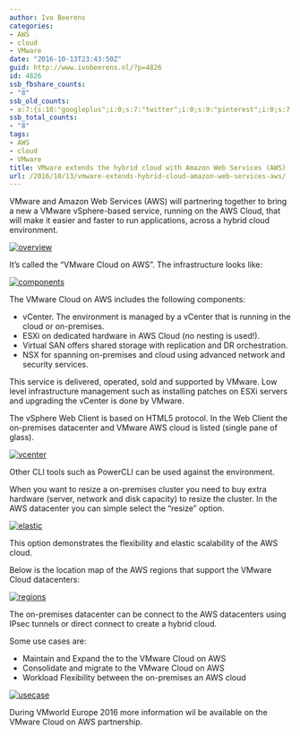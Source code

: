 ```yaml
---
author: Ivo Beerens
categories:
- AWS
- cloud
- VMware
date: "2016-10-13T23:43:50Z"
guid: http://www.ivobeerens.nl/?p=4826
id: 4826
ssb_fbshare_counts:
- "8"
ssb_old_counts:
- a:7:{s:10:"googleplus";i:0;s:7:"twitter";i:0;s:9:"pinterest";i:0;s:7:"fbshare";i:8;s:8:"linkedin";i:0;s:6:"reddit";i:0;s:6:"tumblr";i:0;}
ssb_total_counts:
- "8"
tags:
- AWS
- cloud
- VMware
title: VMware extends the hybrid cloud with Amazon Web Services (AWS)
url: /2016/10/13/vmware-extends-hybrid-cloud-amazon-web-services-aws/
---
```


VMware and Amazon Web Services (AWS) will partnering together to bring a new a VMware vSphere-based service, running on the AWS Cloud, that will make it easier and faster to run applications, across a hybrid cloud environment.

[![overview](http://localhost/wp-content/uploads/2016/10/overview-300x129.png)](http://localhost/wp-content/uploads/2016/10/overview.png)

It’s called the “VMware Cloud on AWS”. The infrastructure looks like:

[![components](http://localhost/wp-content/uploads/2016/10/components-300x143.png)](http://localhost/wp-content/uploads/2016/10/components.png)

The VMware Cloud on AWS includes the following components:

- vCenter. The environment is managed by a vCenter that is running in the cloud or on-premises.
- ESXi on dedicated hardware in AWS Cloud (no nesting is used!).
- Virtual SAN offers shared storage with replication and DR orchestration.
- NSX for spanning on-premises and cloud using advanced network and security services.

This service is delivered, operated, sold and supported by VMware. Low level infrastructure management such as installing patches on ESXi servers and upgrading the vCenter is done by VMware.

The vSphere Web Client is based on HTML5 protocol. In the Web Client the on-premises datacenter and VMware AWS cloud is listed (single pane of glass).

[![vcenter](http://localhost/wp-content/uploads/2016/10/vcenter-300x172.png)](http://localhost/wp-content/uploads/2016/10/vcenter.png)

Other CLI tools such as PowerCLI can be used against the environment.

When you want to resize a on-premises cluster you need to buy extra hardware (server, network and disk capacity) to resize the cluster. In the AWS datacenter you can simple select the “resize” option.

[![elastic](http://localhost/wp-content/uploads/2016/10/Elastic-300x170.png)](http://localhost/wp-content/uploads/2016/10/Elastic.png)

This option demonstrates the flexibility and elastic scalability of the AWS cloud.

Below is the location map of the AWS regions that support the VMware Cloud datacenters:

[![regions](http://localhost/wp-content/uploads/2016/10/Regions-300x141.png)](http://localhost/wp-content/uploads/2016/10/Regions.png)

The on-premises datacenter can be connect to the AWS datacenters using IPsec tunnels or direct connect to create a hybrid cloud.

Some use cases are:

- Maintain and Expand the to the VMware Cloud on AWS
- Consolidate and migrate to the VMware Cloud on AWS
- Workload Flexibility between the on-premises an AWS cloud

[![usecase](http://localhost/wp-content/uploads/2016/10/usecase-300x112.png)](http://localhost/wp-content/uploads/2016/10/usecase.png)

During VMworld Europe 2016 more information wil be available on the VMware Cloud on AWS partnership.
